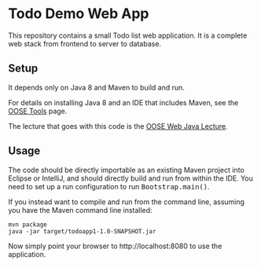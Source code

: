 Todo Demo Web App
=================

This repository contains a small Todo list web application.  It is a complete web stack from frontend to server to database.

Setup
-----

It depends only on Java 8 and Maven to build and run.

For details on installing Java 8 and an IDE that includes Maven, see the [OOSE Tools] page.

The lecture that goes with this code is the [OOSE Web Java Lecture].


Usage
-----

The code should be directly importable as an existing Maven project into Eclipse or IntelliJ, and should directly build and run from within the IDE.  You need to set up a run configuration to run <tt>Bootstrap.main()</tt>.

If you instead want to compile and run from the command line, assuming you have the Maven command line installed:

```console
mvn package
java -jar target/todoapp1-1.0-SNAPSHOT.jar
```

Now simply point your browser to http://localhost:8080 to use the application.

[OOSE Tools]:http://pl.cs.jhu.edu/oose/resources/tools.shtml
[OOSE Web Java Lecture]: http://pl.cs.jhu.edu/lectures/javaweb.shtml
